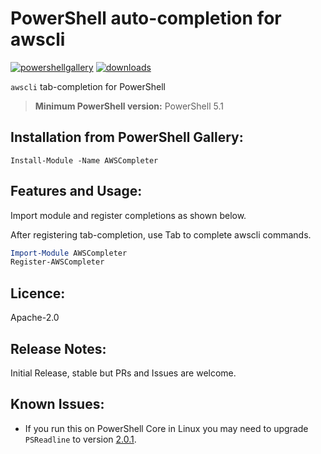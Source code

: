 # PowerShell auto-completion for awscli
[![powershellgallery](https://img.shields.io/powershellgallery/v/AWSCompleter.svg)](https://www.powershellgallery.com/packages/AWSCompleter)
[![downloads](https://img.shields.io/powershellgallery/dt/AWSCompleter.svg?label=downloads)](https://www.powershellgallery.com/packages/AWSCompleter)

`awscli` tab-completion for PowerShell
> **Minimum PowerShell version:** PowerShell 5.1

## Installation from PowerShell Gallery:
`Install-Module -Name AWSCompleter`

## Features and Usage:
Import module and register completions as shown below.

After registering tab-completion, use Tab to complete awscli commands.

``` powershell
Import-Module AWSCompleter
Register-AWSCompleter
```

## Licence:
Apache-2.0

## Release Notes:
Initial Release, stable but PRs and Issues are welcome.

## Known Issues:
- If you run this on PowerShell Core in Linux you may need to upgrade `PSReadline` to version [2.0.1](https://www.powershellgallery.com/packages/PSReadline/2.0.1).